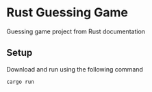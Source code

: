 # Rust Guessing Game

Guessing game project from Rust documentation

## Setup

Download and run using the following command

```
cargo run
```
